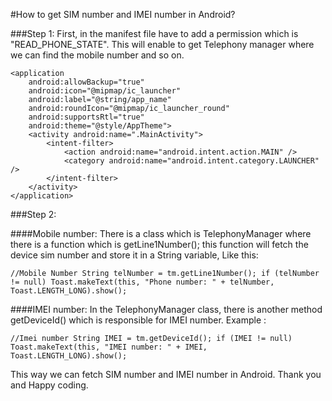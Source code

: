 #How to get SIM number and IMEI number in Android?

###Step 1:
First, in the manifest file have to add a permission which is "READ_PHONE_STATE". This will enable to get Telephony manager where we can find the mobile number and so on.

<?xml version="1.0" encoding="utf-8"?>
<manifest xmlns:android="http://schemas.android.com/apk/res/android"
    package="com.bs23.aliahmed.simnumber">
    <uses-permission android:name="android.permission.READ_PHONE_STATE"/>

    <application
        android:allowBackup="true"
        android:icon="@mipmap/ic_launcher"
        android:label="@string/app_name"
        android:roundIcon="@mipmap/ic_launcher_round"
        android:supportsRtl="true"
        android:theme="@style/AppTheme">
        <activity android:name=".MainActivity">
            <intent-filter>
                <action android:name="android.intent.action.MAIN" />
                <category android:name="android.intent.category.LAUNCHER" />
            </intent-filter>
        </activity>
    </application>

</manifest>

###Step 2: 

####Mobile number:
There is a class which is TelephonyManager where there is a function which is getLine1Number(); this function will fetch the device sim number and store it in a String variable, Like this:

`//Mobile Number
String telNumber = tm.getLine1Number();
if (telNumber != null)
   Toast.makeText(this, "Phone number: " + telNumber, Toast.LENGTH_LONG).show();
`

####IMEI number:
In the TelephonyManager class, there is another method getDeviceId() which is responsible for IMEI number. Example :

`//Imei number
String IMEI = tm.getDeviceId();
if (IMEI != null) Toast.makeText(this, "IMEI number: " + IMEI, Toast.LENGTH_LONG).show();`

This way we can fetch SIM number and IMEI number in Android. 
Thank you and Happy coding.


 
